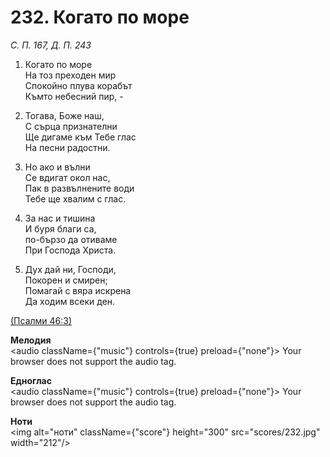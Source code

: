 # 232. Когато по море  

*С. П. 167, Д. П. 243*  

1. Когато по море  
На тоз преходен мир  
Спокойно плува корабът  
Къмто небесний пир, -  

2. Тогава, Боже наш,  
С сърца признателни  
Ще дигаме към Тебе глас  
На песни радостни.  

3. Но ако и вълни  
Се вдигат окол нас,  
Пак в развълнените води  
Тебе ще хвалим с глас.  

4. За нас и тишина  
И буря благи са,  
по-бързо да отиваме  
При Господа Христа.  

5. Дух дай ни, Господи,  
Покорен и смирен;  
Помагай с вяра искрена  
Да ходим всеки ден.  

[(Псалми 46:3)](http://biblia.bg/index.php?k=19&g=46&s=3)  

__Мелодия__  
<audio className={"music"} controls={true} preload={"none"}><source src="mp3/232.mp3" type="audio/mpeg"/>
Your browser does not support the audio tag.
</audio>  

__Едноглас__  
<audio className={"music"} controls={true} preload={"none"}><source src="transp/232.mp3" type="audio/mpeg"/>
Your browser does not support the audio tag.
</audio>  

__Ноти__  
<img alt="ноти" className={"score"} height="300" src="scores/232.jpg" width="212"/>
